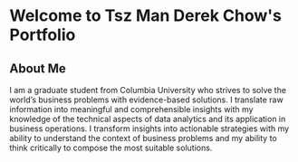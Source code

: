 # Welcome to Tsz Man Derek Chow's Portfolio
## About Me
I am a graduate student from Columbia University who strives to solve the world’s business problems with evidence-based solutions. I translate raw information into meaningful and comprehensible insights with my knowledge of the technical aspects of data analytics and its application in business operations. I transform insights into actionable strategies with my ability to understand the context of business problems and my ability to think critically to compose the most suitable solutions.

